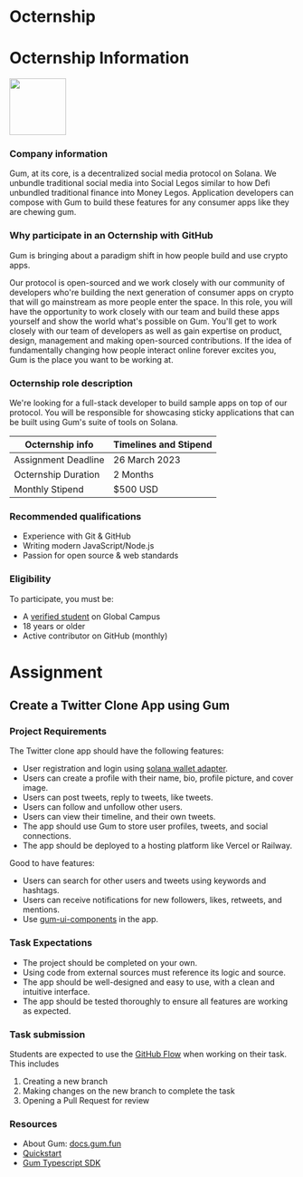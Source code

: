 # Octernship

# Octernship Information
<img src="https://gum.fun/_next/static/media/gum.7b85652b.svg" width="100">

### Company information 
<!--- Use this section to share information about your company such as founding information, mission statement, product description, product success, etc.--->
Gum, at its core, is a decentralized social media protocol on Solana. We unbundle traditional social media into Social Legos similar to how Defi unbundled traditional finance into Money Legos. Application developers can compose with Gum to build these features for any consumer apps like they are chewing gum.

### Why participate in an Octernship with GitHub
<!--- Use this section to appeal to students. Consider sharing information about recent projects, the technology stack, the type of mentorship students can expect, listing future employment opportunities, etc. --->
Gum is bringing about a paradigm shift in how people build and use crypto apps.

Our protocol is open-sourced and we work closely with our community of developers who're building the next generation of consumer apps on crypto that will go mainstream as more people enter the space. In this role, you will have the opportunity to work closely with our team and build these apps yourself and show the world what's possible on Gum. You'll get to work closely with our team of developers as well as gain expertise on product, design, management and making open-sourced contributions. If the idea of fundamentally changing how people interact online forever excites you, Gum is the place you want to be working at.

### Octernship role description
<!--- Use this section to describe the role in as much detail as necessary. Please include the GitHub Classroom assignment submission date, length of the Octernship, and the monthly stipend --->
We're looking for a full-stack developer to build sample apps on top of our protocol. You will be responsible for showcasing sticky applications that can be built using Gum's suite of tools on Solana.

| Octernship info  | Timelines and Stipend |
| ------------- | ------------- |
| Assignment Deadline  | 26 March 2023  |
| Octernship Duration  | 2 Months  |
| Monthly Stipend  | $500 USD  |

### Recommended qualifications
<!--- Use this section to describe what skills a student might need to complete the problem statement on GitHub Classroom --->
- Experience with Git & GitHub
- Writing modern JavaScript/Node.js
- Passion for open source & web standards

### Eligibility
To participate, you must be:
* A [verified student](https://education.github.com/discount_requests/pack_application) on Global Campus
* 18 years or older
* Active contributor on GitHub (monthly)

# Assignment
## Create a Twitter Clone App using Gum

### Project Requirements
<!--- Use this section to describe the task that students are required to complete. We ask that you also include instructions on running and preparing the students' local environment if necessary. --->
The Twitter clone app should have the following features:

- User registration and login using [solana wallet adapter](https://github.com/solana-labs/wallet-adapter).
- Users can create a profile with their name, bio, profile picture, and cover image.
- Users can post tweets, reply to tweets, like tweets.
- Users can follow and unfollow other users.
- Users can view their timeline, and their own tweets.
- The app should use Gum to store user profiles, tweets, and social connections.
- The app should be deployed to a hosting platform like Vercel or Railway.

Good to have features:
- Users can search for other users and tweets using keywords and hashtags.
- Users can receive notifications for new followers, likes, retweets, and mentions.
- Use [gum-ui-components](https://github.com/gumhq/gum-ui-components) in the app. 

### Task Expectations
<!--- Please add expectations that students need to follow to be considered. Some examples include: completing the task on their own, not using code from external resources without comprehending the logic, etc.  --->
- The project should be completed on your own.
- Using code from external sources must reference its logic and source.
- The app should be well-designed and easy to use, with a clean and intuitive interface.
- The app should be tested thoroughly to ensure all features are working as expected.

### Task submission

Students are expected to use the [GitHub Flow](https://docs.github.com/en/get-started/quickstart/github-flow) when working on their task. This includes

1. Creating a new branch
2. Making changes on the new branch to complete the task
3. Opening a Pull Request for review

### Resources
<!--- Use this section to add resources for students to refer to. For example: Documentation, Tutorials, Guides, and more.  --->
- About Gum: [docs.gum.fun](https://docs.gum.fun/)
- [Quickstart](https://docs.gum.fun/protocol-overview/quickstart)
- [Gum Typescript SDK](https://github.com/gumhq/sdk)
